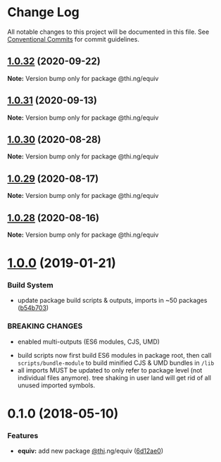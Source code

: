 # Change Log

All notable changes to this project will be documented in this file.
See [Conventional Commits](https://conventionalcommits.org) for commit guidelines.

## [1.0.32](https://github.com/thi-ng/umbrella/compare/@thi.ng/equiv@1.0.31...@thi.ng/equiv@1.0.32) (2020-09-22)

**Note:** Version bump only for package @thi.ng/equiv





## [1.0.31](https://github.com/thi-ng/umbrella/compare/@thi.ng/equiv@1.0.30...@thi.ng/equiv@1.0.31) (2020-09-13)

**Note:** Version bump only for package @thi.ng/equiv





## [1.0.30](https://github.com/thi-ng/umbrella/compare/@thi.ng/equiv@1.0.29...@thi.ng/equiv@1.0.30) (2020-08-28)

**Note:** Version bump only for package @thi.ng/equiv





## [1.0.29](https://github.com/thi-ng/umbrella/compare/@thi.ng/equiv@1.0.28...@thi.ng/equiv@1.0.29) (2020-08-17)

**Note:** Version bump only for package @thi.ng/equiv





## [1.0.28](https://github.com/thi-ng/umbrella/compare/@thi.ng/equiv@1.0.27...@thi.ng/equiv@1.0.28) (2020-08-16)

**Note:** Version bump only for package @thi.ng/equiv





# [1.0.0](https://github.com/thi-ng/umbrella/compare/@thi.ng/equiv@0.1.15...@thi.ng/equiv@1.0.0) (2019-01-21)

### Build System

* update package build scripts & outputs, imports in ~50 packages ([b54b703](https://github.com/thi-ng/umbrella/commit/b54b703))

### BREAKING CHANGES

* enabled multi-outputs (ES6 modules, CJS, UMD)

- build scripts now first build ES6 modules in package root, then call
  `scripts/bundle-module` to build minified CJS & UMD bundles in `/lib`
- all imports MUST be updated to only refer to package level
  (not individual files anymore). tree shaking in user land will get rid of
  all unused imported symbols.

<a name="0.1.0"></a>
# 0.1.0 (2018-05-10)

### Features

* **equiv:** add new package [@thi](https://github.com/thi).ng/equiv ([6d12ae0](https://github.com/thi-ng/umbrella/commit/6d12ae0))

